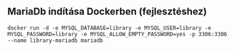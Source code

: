 ## MariaDb indítása Dockerben (fejlesztéshez)
`docker run -d -e MYSQL_DATABASE=library -e MYSQL_USER=library -e MYSQL_PASSWORD=library -e MYSQL_ALLOW_EMPTY_PASSWORD=yes -p 3306:3306 --name library-mariadb mariadb`